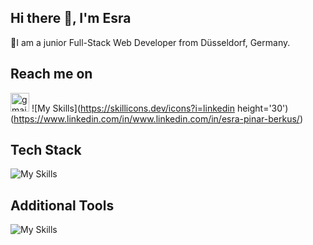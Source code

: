 ## Hi there 👋, I'm Esra
🌱I am a junior Full-Stack Web Developer from Düsseldorf, Germany.

 ## Reach me on 
[<img src='https://cdn.jsdelivr.net/npm/simple-icons@3.0.1/icons/gmail.svg' alt='gmail' height='30'>](mailto:esrapinarkaya@gmail.com)
![My Skills](https://skillicons.dev/icons?i=linkedin height='30')(https://www.linkedin.com/in/www.linkedin.com/in/esra-pinar-berkus/)  

## Tech Stack
![My Skills](https://skillicons.dev/icons?i=js,html,css,react,bootstrap,tailwind,nodejs,express,postgresql,sqlite,mongodb&theme=light)

## Additional Tools
![My Skills](https://skillicons.dev/icons?i=git,github,vscode,postman,figma)
